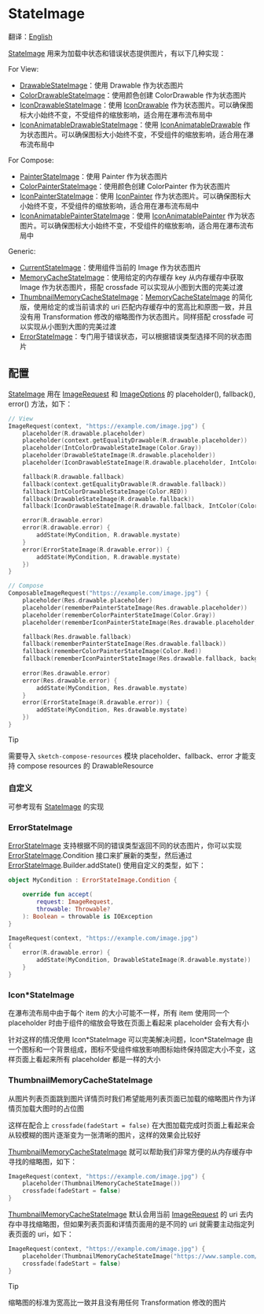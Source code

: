 # StateImage

翻译：[English](state_image.md)

[StateImage] 用来为加载中状态和错误状态提供图片，有以下几种实现：

For View:

* [DrawableStateImage]：使用 Drawable 作为状态图片
* [ColorDrawableStateImage]：使用颜色创建 ColorDrawable 作为状态图片
* [IconDrawableStateImage]：使用 [IconDrawable] 作为状态图片。可以确保图标大小始终不变，不受组件的缩放影响，适合用在瀑布流布局中
* [IconAnimatableDrawableStateImage]：使用 [IconAnimatableDrawable]
  作为状态图片。可以确保图标大小始终不变，不受组件的缩放影响，适合用在瀑布流布局中

For Compose:

* [PainterStateImage]：使用 Painter 作为状态图片
* [ColorPainterStateImage]：使用颜色创建 ColorPainter 作为状态图片
* [IconPainterStateImage]：使用 [IconPainter] 作为状态图片。可以确保图标大小始终不变，不受组件的缩放影响，适合用在瀑布流布局中
* [IconAnimatablePainterStateImage]：使用 [IconAnimatablePainter]
  作为状态图片。可以确保图标大小始终不变，不受组件的缩放影响，适合用在瀑布流布局中

Generic:

* [CurrentStateImage]：使用组件当前的 Image 作为状态图片
* [MemoryCacheStateImage]：使用给定的内存缓存 key 从内存缓存中获取 Image 作为状态图片，搭配 crossfade
  可以实现从小图到大图的完美过渡
* [ThumbnailMemoryCacheStateImage]：[MemoryCacheStateImage] 的简化版，使用给定的或当前请求的 uri
  匹配内存缓存中的宽高比和原图一致，并且没有用 Transformation 修改的缩略图作为状态图片。同样搭配
  crossfade 可以实现从小图到大图的完美过渡
* [ErrorStateImage]：专门用于错误状态，可以根据错误类型选择不同的状态图片

## 配置

[StateImage] 用在 [ImageRequest] 和 [ImageOptions] 的 placeholder(), fallback(), error() 方法，如下：

```kotlin
// View
ImageRequest(context, "https://example.com/image.jpg") {
    placeholder(R.drawable.placeholder)
    placeholder(context.getEqualityDrawable(R.drawable.placeholder))
    placeholder(IntColorDrawableStateImage(Color.Gray))
    placeholder(DrawableStateImage(R.drawable.placeholder))
    placeholder(IconDrawableStateImage(R.drawable.placeholder, IntColor(Color.GRAY)))

    fallback(R.drawable.fallback)
    fallback(context.getEqualityDrawable(R.drawable.fallback))
    fallback(IntColorDrawableStateImage(Color.RED))
    fallback(DrawableStateImage(R.drawable.fallback))
    fallback(IconDrawableStateImage(R.drawable.fallback, IntColor(Color.RED)))

    error(R.drawable.error)
    error(R.drawable.error) {
        addState(MyCondition, R.drawable.mystate)
    }
    error(ErrorStateImage(R.drawable.error)) {
        addState(MyCondition, R.drawable.mystate)
    })
}

// Compose
ComposableImageRequest("https://example.com/image.jpg") {
    placeholder(Res.drawable.placeholder)
    placeholder(rememberPainterStateImage(Res.drawable.placeholder))
    placeholder(rememberColorPainterStateImage(Color.Gray))
    placeholder(rememberIconPainterStateImage(Res.drawable.placeholder, background = Color.Gray))

    fallback(Res.drawable.fallback)
    fallback(rememberPainterStateImage(Res.drawable.fallback))
    fallback(rememberColorPainterStateImage(Color.Red))
    fallback(rememberIconPainterStateImage(Res.drawable.fallback, background = Color.Red))
  
    error(Res.drawable.error)
    error(Res.drawable.error) {
        addState(MyCondition, Res.drawable.mystate)
    }
    error(ErrorStateImage(R.drawable.error)) {
        addState(MyCondition, Res.drawable.mystate)
    })
}
```

> [!TIP]
> 需要导入 `sketch-compose-resources` 模块 placeholder、fallback、error 才能支持 compose resources 的
> DrawableResource

### 自定义

可参考现有 [StateImage] 的实现

### ErrorStateImage

[ErrorStateImage] 支持根据不同的错误类型返回不同的状态图片，你可以实现 [ErrorStateImage].Condition
接口来扩展新的类型，然后通过 [ErrorStateImage].Builder.addState() 使用自定义的类型，如下：

```kotlin
object MyCondition : ErrorStateImage.Condition {

    override fun accept(
        request: ImageRequest,
        throwable: Throwable?
    ): Boolean = throwable is IOException
}

ImageRequest(context, "https://example.com/image.jpg")
{
    error(R.drawable.error) {
        addState(MyCondition, DrawableStateImage(R.drawable.mystate))
    }
}
```

### Icon*StateImage

在瀑布流布局中由于每个 item 的大小可能不一样，所有 item 使用同一个 placeholder 时由于组件的缩放会导致在页面上看起来
placeholder 会有大有小

针对这样的情况使用 Icon\*StateImage 可以完美解决问题，Icon\*StateImage
由一个图标和一个背景组成，图标不受组件缩放影响图标始终保持固定大小不变，这样页面上看起来所有
placeholder 都是一样的大小

### ThumbnailMemoryCacheStateImage

从图片列表页面跳到图片详情页时我们希望能用列表页面已加载的缩略图片作为详情页加载大图时的占位图

这样在配合上 `crossfade(fadeStart = false)` 在大图加载完成时页面上看起来会从较模糊的图片逐渐变为一张清晰的图片，这样的效果会比较好

[ThumbnailMemoryCacheStateImage] 就可以帮助我们非常方便的从内存缓存中寻找的缩略图，如下：

```kotlin
ImageRequest(context, "https://example.com/image.jpg") {
    placeholder(ThumbnailMemoryCacheStateImage())
    crossfade(fadeStart = false)
}
```

[ThumbnailMemoryCacheStateImage] 默认会用当前 [ImageRequest] 的 uri 去内存中寻找缩略图，但如果列表页面和详情页面用的是不同的
uri 就需要主动指定列表页面的 uri，如下：

```kotlin
ImageRequest(context, "https://example.com/image.jpg") {
    placeholder(ThumbnailMemoryCacheStateImage("https://www.sample.com/image.jpg?widht=300"))
    crossfade(fadeStart = false)
}
```

> [!TIP]
> 缩略图的标准为宽高比一致并且没有用任何 Transformation 修改的图片

[StateImage]: ../../sketch-core/src/commonMain/kotlin/com/github/panpf/sketch/state/StateImage.kt

[ColorDrawableStateImage]: ../../sketch-core/src/androidMain/kotlin/com/github/panpf/sketch/state/ColorDrawableStateImage.common.kt

[ColorPainterStateImage]: ../../sketch-compose-core/src/commonMain/kotlin/com/github/panpf/sketch/state/ColorPainterStateImage.kt

[DrawableStateImage]: ../../sketch-core/src/androidMain/kotlin/com/github/panpf/sketch/state/DrawableStateImage.common.kt

[ErrorStateImage]: ../../sketch-core/src/commonMain/kotlin/com/github/panpf/sketch/state/ErrorStateImage.common.kt

[IconDrawableStateImage]: ../../sketch-core/src/androidMain/kotlin/com/github/panpf/sketch/state/IconDrawableStateImage.common.kt

[IconAnimatableDrawableStateImage]: ../../sketch-core/src/androidMain/kotlin/com/github/panpf/sketch/state/IconAnimatableDrawableStateImage.common.kt

[IconPainterStateImage]: ../../sketch-compose-core/src/commonMain/kotlin/com/github/panpf/sketch/state/IconPainterStateImage.common.kt

[IconAnimatablePainterStateImage]: ../../sketch-compose-core/src/commonMain/kotlin/com/github/panpf/sketch/state/IconAnimatablePainterStateImage.common.kt

[MemoryCacheStateImage]: ../../sketch-core/src/commonMain/kotlin/com/github/panpf/sketch/state/MemoryCacheStateImage.kt

[ThumbnailMemoryCacheStateImage]: ../../sketch-core/src/commonMain/kotlin/com/github/panpf/sketch/state/ThumbnailMemoryCacheStateImage.kt

[ImageRequest]: ../../sketch-core/src/commonMain/kotlin/com/github/panpf/sketch/request/ImageRequest.common.kt

[ImageOptions]: ../../sketch-core/src/commonMain/kotlin/com/github/panpf/sketch/request/ImageOptions.common.kt

[CurrentStateImage]: ../../sketch-core/src/commonMain/kotlin/com/github/panpf/sketch/state/CurrentStateImage.kt

[PainterStateImage]: ../../sketch-compose-core/src/commonMain/kotlin/com/github/panpf/sketch/state/PainterStateImage.kt

[IconPainter]: ../../sketch-compose-core/src/commonMain/kotlin/com/github/panpf/sketch/painter/IconPainter.common.kt

[IconAnimatablePainter]: ../../sketch-compose-core/src/commonMain/kotlin/com/github/panpf/sketch/painter/IconAnimatablePainter.common.kt

[IconAnimatableDrawable]: ../../sketch-core/src/androidMain/kotlin/com/github/panpf/sketch/drawable/IconAnimatableDrawable.kt

[IconDrawable]: ../../sketch-core/src/androidMain/kotlin/com/github/panpf/sketch/drawable/IconDrawable.kt